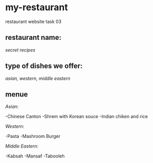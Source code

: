 # my-restaurant
restaurant website task 03
## restaurant name:
*secret recipes*
## type of dishes we offer:
 *asian, western, middle eastern*
## menue 
*Asian:* 

-Chinese Canton
-Shrem with Korean souce
-Indian chiken and rice

*Western:*

-Pasta
-Mashroom Burger

*Middle Eastern:*

-Kabsah
-Mansaf
-Tabooleh
